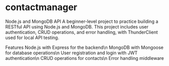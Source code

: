 # contactmanager
Node.js and MongoDB API
A beginner-level project to practice building a RESTful API using Node.js and MongoDB. This project includes user authentication, CRUD operations, and error handling, with ThunderClient used for local API testing.

Features
Node.js with Express for the backend\n
MongoDB with Mongoose for database operations\n
User registration and login with JWT authentication\n
CRUD operations for contacts\n
Error handling middleware
